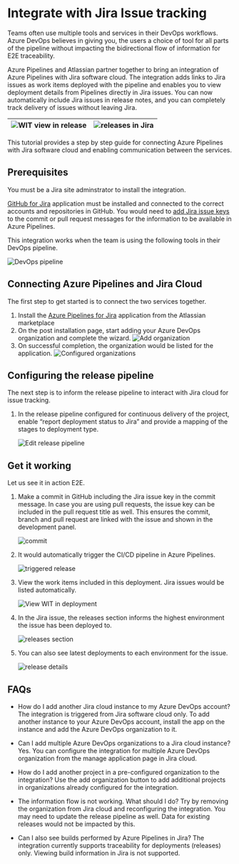 # **Integrate with Jira Issue tracking**


Teams often use multiple tools and services in their DevOps workflows. Azure DevOps believes in giving you, the users a choice of 
tool for all parts of the pipeline without impacting the bidirectional flow of information for E2E traceability.

Azure Pipelines and Atlassian partner together to bring an integration of Azure Pipelines with Jira software cloud. The integration adds links to Jira issues as work items deployed with the pipeline and enables you to view deployment details from Pipelines directly in Jira issues. You can now automatically include Jira issues in release notes, and you can completely track delivery of issues without leaving Jira.

| ![WIT view in release](./images/viewWIT_small.png) | ![releases in Jira](images/releasesview.png) |
|------------------------------------------|------------------------------------------|

This tutorial provides a step by step guide for connecting Azure Pipelines with Jira software cloud and enabling communication between the services.

## **Prerequisites**
You must be a Jira site adminstrator to install the integration. 

[GitHub for Jira](https://marketplace.atlassian.com/apps/1219592/github-for-jira?hosting=cloud&tab=overview) application must be installed and connected to the correct accounts and repositories in GitHub. You would need to [add Jira issue keys](https://confluence.atlassian.com/adminjiracloud/integrating-with-development-tools-776636216.html) to the commit or pull request messages for the information to be available in Azure Pipelines.

This integration works when the team is using the following tools in their DevOps pipeline.

![DevOps pipeline](./images/devopspipeline.png)

## **Connecting Azure Pipelines and Jira Cloud**

The first step to get started is to connect the two services together.

1. Install the [Azure Pipelines for Jira](https://marketplace.atlassian.com/apps/1220515/azure-pipelines-for-jira?hosting=cloud&tab=overview) application from the Atlassian marketplace
1. On the post installation page, start adding your Azure DevOps organization and complete the wizard.
    ![Add organization](./images/addorganization.png)
1. On successful completion, the organization would be listed for the application.
    ![Configured organizations](./images/configuredorganizations.png)

## **Configuring the release pipeline**

The next step is to inform the release pipeline to interact with Jira cloud for issue tracking.

1. In the release pipeline configured for continuous delivery of the project, enable “report deployment status to Jira” and provide a mapping of the stages to deployment type.

    ![Edit release pipeline](./images/editrd.png)

## **Get it working**

Let us see it in action E2E.

1. Make a commit in GitHub including the Jira issue key in the commit message. In case you are using pull requests, the issue key can be included in the pull request title as well. This ensures the commit, branch and pull request are linked with the issue and shown in the development panel.

    ![commit](./images/commit.png)
 
1. It would automatically trigger the CI/CD pipeline in Azure Pipelines.

    ![triggered release](./images/release.png)

1. View the work items included in this deployment. Jira issues would be listed automatically.

    ![View WIT in deployment](./images/viewWIT.png)

1. In the Jira issue, the releases section informs the highest environment the issue has been deployed to.

    ![releases section](./images/JIRAIssueReleases.png)

1. You can also see latest deployments to each environment for the issue.

    ![release details](./images/JIRAIssueReleaseDetails.png)

## **FAQs**

- How do I add another Jira cloud instance to my Azure DevOps account?
The integration is triggered from Jira software cloud only. To add another instance to your Azure DevOps account, install the app on the instance and add the Azure DevOps organization to it.

- Can I add multiple Azure DevOps organizations to a Jira cloud instance?
Yes. You can configure the integration for multiple Azure DevOps organization from the manage application page in Jira cloud.

- How do I add another project in a pre-configured organization to the integration?
Use the add organization button to add additional projects in organizations already configured for the integration.

- The information flow is not working. What should I do?
Try by removing the organization from Jira cloud and reconfiguring the integration. You may need to update the release pipeline as well. Data for existing releases would not be impacted by this.

- Can I also see builds performed by Azure Pipelines in Jira?
The integration currently supports traceability for deployments (releases) only. Viewing build information in Jira is not supported.
